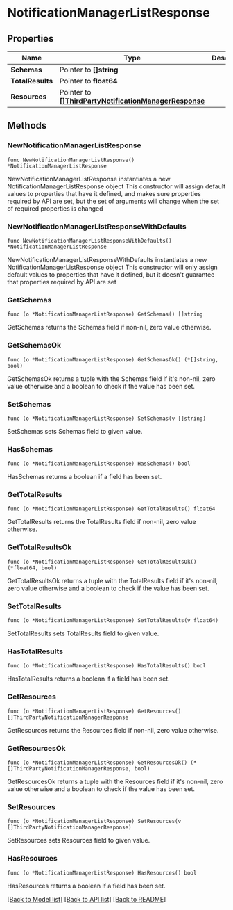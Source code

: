 # NotificationManagerListResponse

## Properties

Name | Type | Description | Notes
------------ | ------------- | ------------- | -------------
**Schemas** | Pointer to **[]string** |  | [optional] 
**TotalResults** | Pointer to **float64** |  | [optional] 
**Resources** | Pointer to [**[]ThirdPartyNotificationManagerResponse**](ThirdPartyNotificationManagerResponse.md) |  | [optional] 

## Methods

### NewNotificationManagerListResponse

`func NewNotificationManagerListResponse() *NotificationManagerListResponse`

NewNotificationManagerListResponse instantiates a new NotificationManagerListResponse object
This constructor will assign default values to properties that have it defined,
and makes sure properties required by API are set, but the set of arguments
will change when the set of required properties is changed

### NewNotificationManagerListResponseWithDefaults

`func NewNotificationManagerListResponseWithDefaults() *NotificationManagerListResponse`

NewNotificationManagerListResponseWithDefaults instantiates a new NotificationManagerListResponse object
This constructor will only assign default values to properties that have it defined,
but it doesn't guarantee that properties required by API are set

### GetSchemas

`func (o *NotificationManagerListResponse) GetSchemas() []string`

GetSchemas returns the Schemas field if non-nil, zero value otherwise.

### GetSchemasOk

`func (o *NotificationManagerListResponse) GetSchemasOk() (*[]string, bool)`

GetSchemasOk returns a tuple with the Schemas field if it's non-nil, zero value otherwise
and a boolean to check if the value has been set.

### SetSchemas

`func (o *NotificationManagerListResponse) SetSchemas(v []string)`

SetSchemas sets Schemas field to given value.

### HasSchemas

`func (o *NotificationManagerListResponse) HasSchemas() bool`

HasSchemas returns a boolean if a field has been set.

### GetTotalResults

`func (o *NotificationManagerListResponse) GetTotalResults() float64`

GetTotalResults returns the TotalResults field if non-nil, zero value otherwise.

### GetTotalResultsOk

`func (o *NotificationManagerListResponse) GetTotalResultsOk() (*float64, bool)`

GetTotalResultsOk returns a tuple with the TotalResults field if it's non-nil, zero value otherwise
and a boolean to check if the value has been set.

### SetTotalResults

`func (o *NotificationManagerListResponse) SetTotalResults(v float64)`

SetTotalResults sets TotalResults field to given value.

### HasTotalResults

`func (o *NotificationManagerListResponse) HasTotalResults() bool`

HasTotalResults returns a boolean if a field has been set.

### GetResources

`func (o *NotificationManagerListResponse) GetResources() []ThirdPartyNotificationManagerResponse`

GetResources returns the Resources field if non-nil, zero value otherwise.

### GetResourcesOk

`func (o *NotificationManagerListResponse) GetResourcesOk() (*[]ThirdPartyNotificationManagerResponse, bool)`

GetResourcesOk returns a tuple with the Resources field if it's non-nil, zero value otherwise
and a boolean to check if the value has been set.

### SetResources

`func (o *NotificationManagerListResponse) SetResources(v []ThirdPartyNotificationManagerResponse)`

SetResources sets Resources field to given value.

### HasResources

`func (o *NotificationManagerListResponse) HasResources() bool`

HasResources returns a boolean if a field has been set.


[[Back to Model list]](../README.md#documentation-for-models) [[Back to API list]](../README.md#documentation-for-api-endpoints) [[Back to README]](../README.md)


